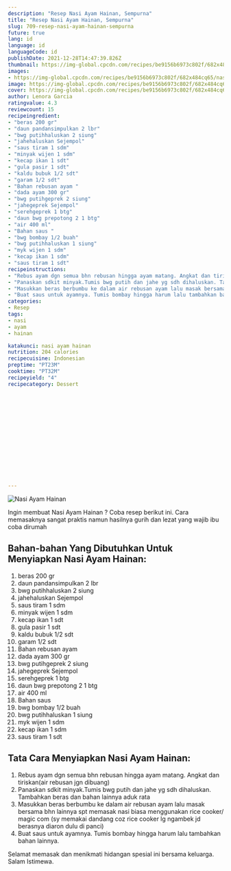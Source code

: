 ```yaml
---
description: "Resep Nasi Ayam Hainan, Sempurna"
title: "Resep Nasi Ayam Hainan, Sempurna"
slug: 709-resep-nasi-ayam-hainan-sempurna
future: true
lang: id
language: id
languageCode: id
publishDate: 2021-12-28T14:47:39.826Z 
thumbnail: https://img-global.cpcdn.com/recipes/be9156b6973c802f/682x484cq65/nasi-ayam-hainan-foto-resep-utama.png
images:
- https://img-global.cpcdn.com/recipes/be9156b6973c802f/682x484cq65/nasi-ayam-hainan-foto-resep-utama.png
image: https://img-global.cpcdn.com/recipes/be9156b6973c802f/682x484cq65/nasi-ayam-hainan-foto-resep-utama.png
cover: https://img-global.cpcdn.com/recipes/be9156b6973c802f/682x484cq65/nasi-ayam-hainan-foto-resep-utama.png
author: Lenora Garcia
ratingvalue: 4.3
reviewcount: 15
recipeingredient:
- "beras 200 gr"
- "daun pandansimpulkan 2 lbr"
- "bwg putihhaluskan 2 siung"
- "jahehaluskan Sejempol"
- "saus tiram 1 sdm"
- "minyak wijen 1 sdm"
- "kecap ikan 1 sdt"
- "gula pasir 1 sdt"
- "kaldu bubuk 1/2 sdt"
- "garam 1/2 sdt"
- "Bahan rebusan ayam "
- "dada ayam 300 gr"
- "bwg putihgeprek 2 siung"
- "jahegeprek Sejempol"
- "serehgeprek 1 btg"
- "daun bwg prepotong 2 1 btg"
- "air 400 ml"
- "Bahan saus "
- "bwg bombay 1/2 buah"
- "bwg putihhaluskan 1 siung"
- "myk wijen 1 sdm"
- "kecap ikan 1 sdm"
- "saus tiram 1 sdt"
recipeinstructions:
- "Rebus ayam dgn semua bhn rebusan hingga ayam matang. Angkat dan tiriskan(air rebusan jgn dibuang)"
- "Panaskan sdkit minyak.Tumis bwg putih dan jahe yg sdh dihaluskan. Tambahkan beras dan bahan lainnya aduk rata"
- "Masukkan beras berbumbu ke dalam air rebusan ayam lalu masak bersama bhn lainnya spt memasak nasi biasa menggunakan rice cooker/ magic com (sy memakai dandang coz rice cooker lg ngambek jd berasnya diaron dulu di panci)"
- "Buat saus untuk ayamnya. Tumis bombay hingga harum lalu tambahkan bahan lainnya."
categories:
- Resep
tags:
- nasi
- ayam
- hainan

katakunci: nasi ayam hainan 
nutrition: 204 calories
recipecuisine: Indonesian
preptime: "PT23M"
cooktime: "PT32M"
recipeyield: "4"
recipecategory: Dessert


     
    
    
    
    
    
    
    
    
    
    
      
    
---
```



![Nasi Ayam Hainan](https://img-global.cpcdn.com/recipes/be9156b6973c802f/682x484cq65/nasi-ayam-hainan-foto-resep-utama.png)

Ingin membuat Nasi Ayam Hainan ? Coba resep berikut ini. Cara memasaknya sangat praktis namun hasilnya gurih dan lezat yang wajib ibu coba dirumah

<!--inarticleads1-->

## Bahan-bahan Yang Dibutuhkan Untuk Menyiapkan Nasi Ayam Hainan:

1. beras 200 gr
1. daun pandansimpulkan 2 lbr
1. bwg putihhaluskan 2 siung
1. jahehaluskan Sejempol
1. saus tiram 1 sdm
1. minyak wijen 1 sdm
1. kecap ikan 1 sdt
1. gula pasir 1 sdt
1. kaldu bubuk 1/2 sdt
1. garam 1/2 sdt
1. Bahan rebusan ayam 
1. dada ayam 300 gr
1. bwg putihgeprek 2 siung
1. jahegeprek Sejempol
1. serehgeprek 1 btg
1. daun bwg prepotong 2 1 btg
1. air 400 ml
1. Bahan saus 
1. bwg bombay 1/2 buah
1. bwg putihhaluskan 1 siung
1. myk wijen 1 sdm
1. kecap ikan 1 sdm
1. saus tiram 1 sdt



<!--inarticleads2-->

## Tata Cara Menyiapkan Nasi Ayam Hainan:

1. Rebus ayam dgn semua bhn rebusan hingga ayam matang. Angkat dan tiriskan(air rebusan jgn dibuang)
1. Panaskan sdkit minyak.Tumis bwg putih dan jahe yg sdh dihaluskan. Tambahkan beras dan bahan lainnya aduk rata
1. Masukkan beras berbumbu ke dalam air rebusan ayam lalu masak bersama bhn lainnya spt memasak nasi biasa menggunakan rice cooker/ magic com (sy memakai dandang coz rice cooker lg ngambek jd berasnya diaron dulu di panci)
1. Buat saus untuk ayamnya. Tumis bombay hingga harum lalu tambahkan bahan lainnya.




Selamat memasak dan menikmati hidangan spesial ini bersama keluarga. Salam Istimewa.
